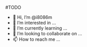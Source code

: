 #TODO


- 👋 Hi, I’m @i8086m
- 👀 I’m interested in ...
- 🌱 I’m currently learning ...
- 💞️ I’m looking to collaborate on ...
- 📫 How to reach me ...

<!---
i8086m/i8086m is a ✨ special ✨ repository because its `README.md` (this file) appears on your GitHub profile.
You can click the Preview link to take a look at your changes.
--->
